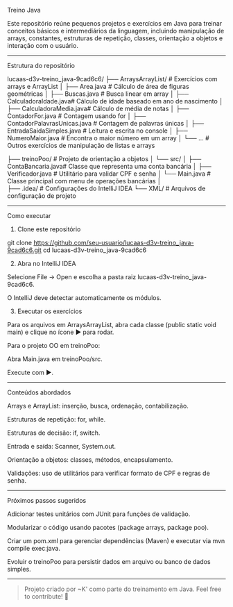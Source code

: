 Treino Java

Este repositório reúne pequenos projetos e exercícios em Java para treinar conceitos básicos e intermediários da linguagem, incluindo manipulação de arrays, constantes, estruturas de repetição, classes, orientação a objetos e interação com o usuário.


---

Estrutura do repositório

lucaas-d3v-treino_java-9cad6c6/
├── ArraysArrayList/         # Exercícios com arrays e ArrayList
│   ├── Area.java            # Cálculo de área de figuras geométricas
│   ├── Buscas.java          # Busca linear em array
│   ├── CalculadoraIdade.java# Cálculo de idade baseado em ano de nascimento
│   ├── CalculadoraMedia.java# Cálculo de média de notas
│   ├── ContadorFor.java     # Contagem usando for
│   ├── ContadorPalavrasUnicas.java # Contagem de palavras únicas
│   ├── EntradaSaidaSimples.java   # Leitura e escrita no console
│   ├── NumeroMaior.java     # Encontra o maior número em um array
│   └── ...                  # Outros exercícios de manipulação de listas e arrays

├── treinoPoo/               # Projeto de orientação a objetos
│   └── src/
│       ├── ContaBancaria.java# Classe que representa uma conta bancária
│       ├── Verificador.java # Utilitário para validar CPF e senha
│       └── Main.java        # Classe principal com menu de operações bancárias
│       
├── .idea/                   # Configurações do IntelliJ IDEA
└── XML/                      # Arquivos de configuração de projeto


---

Como executar

1. Clone este repositório

git clone https://github.com/seu-usuario/lucaas-d3v-treino_java-9cad6c6.git
cd lucaas-d3v-treino_java-9cad6c6


2. Abra no IntelliJ IDEA

Selecione File -> Open e escolha a pasta raiz lucaas-d3v-treino_java-9cad6c6.

O IntelliJ deve detectar automaticamente os módulos.



3. Executar os exercícios

Para os arquivos em ArraysArrayList, abra cada classe (public static void main) e clique no ícone ▶️ para rodar.

Para o projeto OO em treinoPoo:

Abra Main.java em treinoPoo/src.

Execute com ▶️.






---

Conteúdos abordados

Arrays e ArrayList: inserção, busca, ordenação, contabilização.

Estruturas de repetição: for, while.

Estruturas de decisão: if, switch.

Entrada e saída: Scanner, System.out.

Orientação a objetos: classes, métodos, encapsulamento.

Validações: uso de utilitários para verificar formato de CPF e regras de senha.



---

Próximos passos sugeridos

Adicionar testes unitários com JUnit para funções de validação.

Modularizar o código usando pacotes (package arrays, package poo).

Criar um pom.xml para gerenciar dependências (Maven) e executar via mvn compile exec:java.

Evoluir o treinoPoo para persistir dados em arquivo ou banco de dados simples.



---

> Projeto criado por ~K' como parte do treinamento em Java. Feel free to contribute! 🚀
